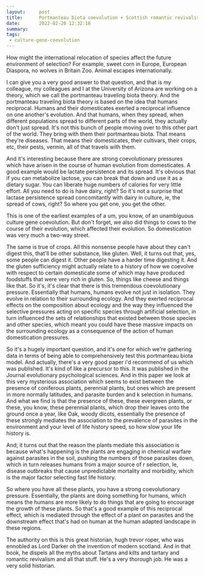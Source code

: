 ```yaml
---
layout:     post
title:      Portmanteau biota coevolution + Scottish romantic revivalism
date:       2022-02-20 12:32:18
summary:    
tags:
 - culture-gene-coevolution
---
```


How might the international relocation of species affect the future environment of selection? For example, sweet corn in Europe, European Diaspora, no wolves in Britain Zoo. Animal escapes internationally. 

I can give you a very good answer to that question, and that is my colleague, my colleagues and I at the University of Arizona are working on a theory, which we call the portmanteau traveling biota theory. And the portmanteau traveling biota theory is based on the idea that humans reciprocal. Humans and their domesticates exerted a reciprocal influence on one another's evolution. And that humans, when they spread, when different populations spread to different parts of the world, they actually don't just spread. It's not this bunch of people moving over to this other part of the world. They bring with them their portmanteau biota. That means they're diseases. That means their domesticates, their cultivars, their crops, etc, their pests, vermin, all of that travels with them.

And it's interesting because there are strong coevolutionary pressures which have arisen in the course of human evolution from domesticates. A good example would be lactate persistence and its spread. It's obvious that if you can metabolize lactose, you can break that down and use it as a dietary sugar. You can liberate huge numbers of calories for very little effort. All you need to do is have dairy, right? So it's not a surprise that lactase persistence spread concomitantly with dairy in culture, ie, the spread of cows, right? So where you get one, you get the other.

This is one of the earliest examples of a um, you know, of an unambiguous culture gene coevolution. But don't forget, we also did things to cows to the course of their evolution, which affected their evolution. So domestication was very much a two-way street.

The same is true of crops. All this nonsense people have about they can't digest this, that'll be other substance, like gluten. Well, it turns out that, yes, some people can digest it. Other people have a harder time digesting it. And the gluten sufficiency might actually relate to a history of how we coevolve with respect to certain domesticate some of which may have produced foodstuffs that were very rich in gluten. So, things like cheese and things like that. So it's, it's clear that there is this tremendous coevolutionary pressure. Essentially that humans, humans evolve not just in isolation. They evolve in relation to their surrounding ecology. And they exerted reciprocal effects on the composition about ecology and the way they influenced the selective pressures acting on specific species through artificial selection, in turn influenced the sets of relationships that existed between those species and other species, which meant you could have these massive impacts on the surrounding ecology as a consequence of the action of human domestication pressures.

So it's a hugely important question, and it's one for which we're gathering data in terms of being able to comprehensively test this portmanteau biota model. And actually, there's a very good paper i'd recommend of us which was published. It's kind of like a precursor to this. It was published in the Journal evolutionary psychological sciences. And in this paper we look at this very mysterious association which seems to exist between the presence of coniferous plants, perennial plants, but ones which are present in more normally latitudes, and parasite burden and k selection in humans. And what we find is that the presence of these, these evergreen plants, or these, you know, these perennial plants, which drop their leaves onto the ground once a year, like Oak, woody dicots, essentially the presence of these strongly mediates the association to the prevalence of parasites in the environment and your level of life history speed, so how slow your life history is.

And; it turns out that the reason the plants mediate this association is because what's happening is the plants are engaging in chemical warfare against parasites in the soil, pushing the numbers of those parasites down, which in turn releases humans from a major source of r selection, Ie, disease outbreaks that cause unpredictable mortality and morbidity, which is the major factor selecting fast life history. 

So where you have all these plants, you have a strong coevolutionary pressure. Essentially, the plants are doing something for humans, which means the humans are more likely to do things that are going to encourage the growth of these plants. So that's a good example of this reciprocal effect, which is mediated through the effect of a plant on parasites and the downstream effect that's had on human at the human adapted landscape in these regions.



The authority on this is this great historian, hugh trevor roper, who was ennobled as Lord Darker oh the invention of modern scotland. And in that book, he dispels all the myths about Tartans and kilts and tartary and romantic revivalism and all that stuff. He's a very thorough job. He was a very solid historian.
